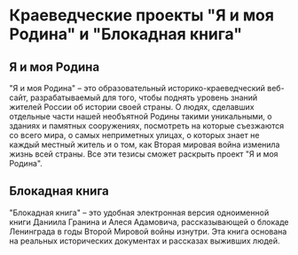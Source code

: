 <h1>Краеведческие проекты "Я и моя Родина" и "Блокадная книга"</h1>

<h2>Я и моя Родина</h2>

"Я и моя Родина" – это образовательный историко-краеведческий веб-сайт, разрабатываемый для того, чтобы поднять уровень знаний жителей России об истории своей страны. О людях, сделавших отдельные части нашей необъятной Родины такими уникальными, о зданиях и памятных сооружениях, посмотреть на которые съезжаются со всего мира, о самых неприметных улицах, о которых знает не каждый местный житель и о том, как Вторая мировая война изменила жизнь всей страны. Все эти тезисы сможет раскрыть проект "Я и моя Родина".

<h2>Блокадная книга</h2>

"Блокадная книга" – это удобная электронная версия одноименной книги Даниила Гранина и Алеся Адамовича, рассказывающей о блокаде Ленинграда в годы Второй Мировой войны изнутри. Эта книга основана на реальных исторических документах и рассказах выживших людей.

